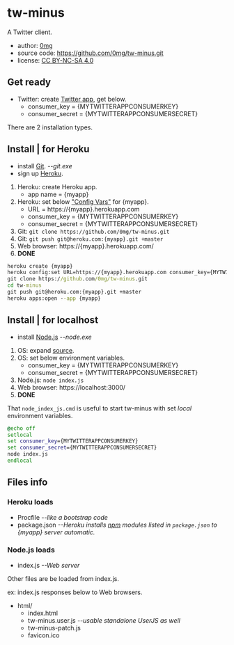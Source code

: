 # tw-minus

A Twitter client.

* author: [0mg](http://0mg.github.io/)
* source code: https://github.com/0mg/tw-minus.git
* license: [CC BY-NC-SA 4.0](http://creativecommons.org/licenses/by-nc-sa/4.0/)

## Get ready

* Twitter: create [Twitter app](https://apps.twitter.com/), get below.
    * consumer_key = {MYTWITTERAPPCONSUMERKEY}
    * consumer_secret = {MYTWITTERAPPCONSUMERSECRET}

There are 2 installation types.

## Install | for Heroku

* install [Git](http://www.git-scm.com/). --*git.exe*
* sign up [Heroku](https://www.heroku.com/).

1. Heroku: create Heroku app.
    * app name = {myapp}
2. Heroku: set below ["Config Vars"](https://devcenter.heroku.com/articles/config-vars) for {myapp}.
    * URL = https://{myapp}.herokuapp.com
    * consumer_key = {MYTWITTERAPPCONSUMERKEY}
    * consumer_secret = {MYTWITTERAPPCONSUMERSECRET}
3. Git: `git clone https://github.com/0mg/tw-minus.git`
4. Git: `git push git@heroku.com:{myapp}.git +master`
5. Web browser: https://{myapp}.herokuapp.com/
6. **DONE**

```bat
heroku create {myapp}
heroku config:set URL=https://{myapp}.herokuapp.com consumer_key={MYTWITTERAPPCONSUMERKEY} consumer_secret={MYTWITTERAPPCONSUMERSECRET} --app {myapp}
git clone https://github.com/0mg/tw-minus.git
cd tw-minus
git push git@heroku.com:{myapp}.git +master
heroku apps:open --app {myapp}
```

## Install | for localhost

* install [Node.js](http://nodejs.org/) --*node.exe*

1. OS: expand [source](https://github.com/0mg/tw-minus/archive/master.zip).
2. OS: set below environment variables.
    * consumer_key = {MYTWITTERAPPCONSUMERKEY}
    * consumer_secret = {MYTWITTERAPPCONSUMERSECRET}
3. Node.js: `node index.js`
4. Web browser: https://localhost:3000/
5. **DONE**

That `node_index_js.cmd` is useful to start tw-minus with set *local* environment variables.

```bat
@echo off
setlocal
set consumer_key={MYTWITTERAPPCONSUMERKEY}
set consumer_secret={MYTWITTERAPPCONSUMERSECRET}
node index.js
endlocal
```

## Files info

### Heroku loads

* Procfile *--like a bootstrap code*
* package.json *--Heroku installs [npm](https://www.npmjs.org/) modules listed in `package.json` to {myapp} server automatic.*

### Node.js loads

* index.js *--Web server*

Other files are be loaded from index.js.

ex: index.js responses below to Web browsers.

* html/
    * index.html
    * tw-minus.user.js *--usable standalone UserJS as well*
    * tw-minus-patch.js
    * favicon.ico
